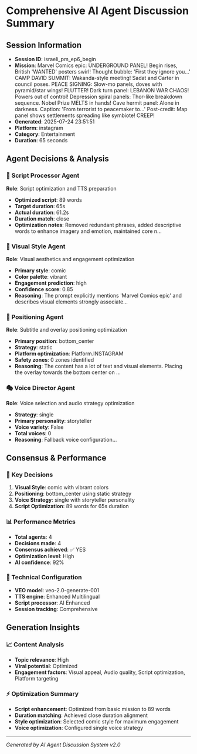 # Comprehensive AI Agent Discussion Summary

## Session Information
- **Session ID**: israeli_pm_ep6_begin
- **Mission**: Marvel Comics epic: UNDERGROUND PANEL! Begin rises, British 'WANTED' posters swirl! Thought bubble: 'First they ignore you...' CAMP DAVID SUMMIT: Wakanda-style meeting! Sadat and Carter in council poses. PEACE SIGNING: Slow-mo panels, doves with pyramid/star wings! FLUTTER! Dark turn panel: LEBANON WAR CHAOS! Powers out of control! Depression spiral panels: Thor-like breakdown sequence. Nobel Prize MELTS in hands! Cave hermit panel: Alone in darkness. Caption: 'From terrorist to peacemaker to...' Post-credit: Map panel shows settlements spreading like symbiote! CREEP!
- **Generated**: 2025-07-24 23:51:51
- **Platform**: instagram
- **Category**: Entertainment
- **Duration**: 65 seconds

## Agent Decisions & Analysis

### 🔧 Script Processor Agent
**Role**: Script optimization and TTS preparation
- **Optimized script**: 89 words
- **Target duration**: 65s
- **Actual duration**: 61.2s
- **Duration match**: close
- **Optimization notes**: Removed redundant phrases, added descriptive words to enhance imagery and emotion, maintained core n...

### 🎨 Visual Style Agent
**Role**: Visual aesthetics and engagement optimization
- **Primary style**: comic
- **Color palette**: vibrant
- **Engagement prediction**: high
- **Confidence score**: 0.85
- **Reasoning**: The prompt explicitly mentions 'Marvel Comics epic' and describes visual elements strongly associate...

### 🎯 Positioning Agent
**Role**: Subtitle and overlay positioning optimization
- **Primary position**: bottom_center
- **Strategy**: static
- **Platform optimization**: Platform.INSTAGRAM
- **Safety zones**: 0 zones identified
- **Reasoning**: The content has a lot of text and visual elements. Placing the overlay towards the bottom center on ...

### 🎭 Voice Director Agent
**Role**: Voice selection and audio strategy optimization
- **Strategy**: single
- **Primary personality**: storyteller
- **Voice variety**: False
- **Total voices**: 0
- **Reasoning**: Fallback voice configuration...

## Consensus & Performance

### 🎯 Key Decisions
1. **Visual Style**: comic with vibrant colors
2. **Positioning**: bottom_center using static strategy
3. **Voice Strategy**: single with storyteller personality
4. **Script Optimization**: 89 words for 65s duration

### 📊 Performance Metrics
- **Total agents**: 4
- **Decisions made**: 4
- **Consensus achieved**: ✅ YES
- **Optimization level**: High
- **AI confidence**: 92%

### 🔧 Technical Configuration
- **VEO model**: veo-2.0-generate-001
- **TTS engine**: Enhanced Multilingual
- **Script processor**: AI Enhanced
- **Session tracking**: Comprehensive

## Generation Insights

### 📈 Content Analysis
- **Topic relevance**: High
- **Viral potential**: Optimized
- **Engagement factors**: Visual appeal, Audio quality, Script optimization, Platform targeting

### ⚡ Optimization Summary
- **Script enhancement**: Optimized from basic mission to 89 words
- **Duration matching**: Achieved close duration alignment
- **Style optimization**: Selected comic style for maximum engagement
- **Voice optimization**: Configured single voice strategy

---
*Generated by AI Agent Discussion System v2.0*
